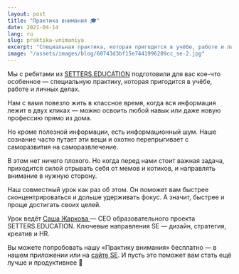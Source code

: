 ```yaml
---
layout: post
title: "Практика внимания 🎓"
date: 2021-04-14
lang: ru
slug: praktika-vnimaniya
excerpt: "Специальная практика, которая пригодится в учёбе, работе и личных делах. Совместно с SETTERS.EDUCATION."
image: "/assets/images/blog/60743d3bf15e7441996209cc_se-2.jpg"
---
```



Мы с ребятами из [SETTERS.EDUCATION](http://setters.education) подготовили для вас кое-что особенное — специальную практику, которая пригодится в учёбе, работе и личных делах.

Нам с вами повезло жить в классное время, когда вся информация лежит в двух кликах — можно освоить любой навык или даже новую профессию прямо из дома.

Но кроме полезной информации, есть информационный шум. Наше сознание часто путает эти вещи и охотно перепрыгивает с саморазвития на саморазвлечение.

В этом нет ничего плохого. Но когда перед нами стоит важная задача, приходится силой отрывать себя от мемов и котиков, и направлять внимание в нужную сторону.

Наш совместный урок как раз об этом. Он поможет вам быстрее сконцентрироваться и дольше удерживать фокус. А значит, быстрее и проще достигать своих целей.

Урок ведёт [Саша Жаркова ](http://instagram.com/sasha_zharkovaa/)— CEO образовательного проекта SETTERS.EDUCATION. Ключевые направления SE — дизайн, стратегия, креатив и HR.

Вы можете попробовать нашу «Практику внимания» бесплатно — в нашем приложении или на [сайте SE](https://setters.education/praktika-vnimaniya). И пусть это поможет вам стать ещё лучше и продуктивнее 🤗
